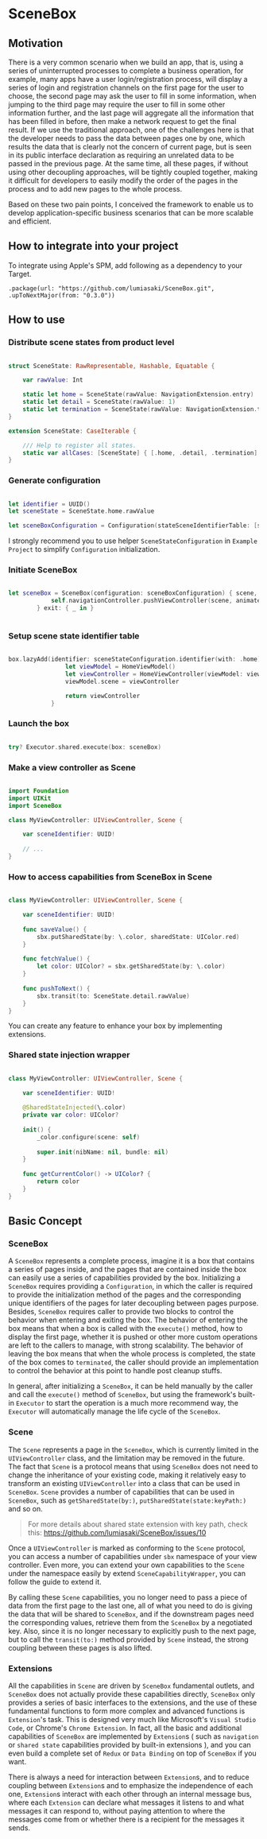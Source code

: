 # SceneBox


## Motivation

There is a very common scenario when we build an app, that is, using a series of uninterrupted processes to complete a business operation, for example, many apps have a user login/registration process, will display a series of login and registration channels on the first page for the user to choose, the second page may ask the user to fill in some information, when jumping to the third page may require the user to fill in some other information further, and the last page will aggregate all the information that has been filled in before, then make a network request to get the final result. If we use the traditional approach, one of the challenges here is that the developer needs to pass the data between pages one by one, which results the data that is clearly not the concern of current page, but is seen in its public interface declaration as requiring an unrelated data to be passed in the previous page. At the same time, all these pages, if without using other decoupling approaches, will be tightly coupled together, making it difficult for developers to easily modify the order of the pages in the process and to add new pages to the whole process.

Based on these two pain points, I conceived the framework to enable us to develop application-specific business scenarios that can be more scalable and efficient.

## How to integrate into your project

To integrate using Apple's SPM, add following as a dependency to your Target.

`.package(url: "https://github.com/lumiasaki/SceneBox.git", .upToNextMajor(from: "0.3.0"))`

## How to use

### Distribute scene states from product level

```swift

struct SceneState: RawRepresentable, Hashable, Equatable {

    var rawValue: Int

    static let home = SceneState(rawValue: NavigationExtension.entry)
    static let detail = SceneState(rawValue: 1)
    static let termination = SceneState(rawValue: NavigationExtension.termination)
}

extension SceneState: CaseIterable {

    /// Help to register all states.
    static var allCases: [SceneState] { [.home, .detail, .termination] }
}

```

### Generate configuration

```swift

let identifier = UUID()
let sceneState = SceneState.home.rawValue

let sceneBoxConfiguration = Configuration(stateSceneIdentifierTable: [sceneState : identifier])

```

I strongly recommend you to use helper `SceneStateConfiguration` in `Example Project` to simplify `Configuration` initialization.

### Initiate SceneBox

```swift

let sceneBox = SceneBox(configuration: sceneBoxConfiguration) { scene, sceneBox in
            self.navigationController.pushViewController(scene, animated: false)
        } exit: { _ in }
        
```

### Setup scene state identifier table

```swift

box.lazyAdd(identifier: sceneStateConfiguration.identifier(with: .home)) {
                let viewModel = HomeViewModel()
                let viewController = HomeViewController(viewModel: viewModel)
                viewModel.scene = viewController

                return viewController
            }

```

### Launch the box

```swift

try? Executor.shared.execute(box: sceneBox)

```

### Make a view controller as Scene

```swift

import Foundation
import UIKit
import SceneBox

class MyViewController: UIViewController, Scene {

    var sceneIdentifier: UUID!
  
    // ...
}

```

### How to access capabilities from SceneBox in Scene

```swift

class MyViewController: UIViewController, Scene {

    var sceneIdentifier: UUID!
  
    func saveValue() {
        sbx.putSharedState(by: \.color, sharedState: UIColor.red)
    }
    
    func fetchValue() {
        let color: UIColor? = sbx.getSharedState(by: \.color)
    }
    
    func pushToNext() {
        sbx.transit(to: SceneState.detail.rawValue)
    }
}

```

You can create any feature to enhance your box by implementing extensions.

### Shared state injection wrapper

```swift

class MyViewController: UIViewController, Scene {

    var sceneIdentifier: UUID!
  
    @SharedStateInjected(\.color)
    private var color: UIColor?
    
    init() {
        _color.configure(scene: self)
        
        super.init(nibName: nil, bundle: nil)
    }
    
    func getCurrentColor() -> UIColor? {
        return color
    }
}

```

## Basic Concept

### SceneBox

A `SceneBox` represents a complete process, imagine it is a box that contains a series of pages inside, and the pages that are contained inside the box can easily use a series of capabilities provided by the box. Initializing a `SceneBox` requires providing a `Configuration`, in which the caller is required to provide the initialization method of the pages and the corresponding unique identifiers of the pages for later decoupling between pages purpose. Besides, `SceneBox` requires caller to provide two blocks to control the behavior when entering and exiting the box. The behavior of entering the box means that when a box is called with the `execute()` method, how to display the first page, whether it is pushed or other more custom operations are left to the callers to manage, with strong scalability. The behavior of leaving the box means that when the whole process is completed, the state of the box comes to `terminated`, the caller should provide an implementation to control the behavior at this point to handle post cleanup stuffs.

In general, after initializing a `SceneBox`, it can be held manually by the caller and call the `execute()` method of `SceneBox`, but using the framework's built-in `Executor` to start the operation is a much more recommend way, the `Executor` will automatically manage the life cycle of the `SceneBox`.

### Scene

The `Scene` represents a page in the `SceneBox`, which is currently limited in the `UIViewController` class, and the limitation may be removed in the future. The fact that `Scene` is a protocol means that using `SceneBox` does not need to change the inheritance of your existing code, making it relatively easy to transform an existing `UIViewController` into a class that can be used in `SceneBox`. `Scene` provides a number of capabilities that can be used in `SceneBox`, such as `getSharedState(by:)`, `putSharedState(state:keyPath:)` and so on.

> For more details about shared state extension with key path, check this: https://github.com/lumiasaki/SceneBox/issues/10

Once a `UIViewController` is marked as conforming to the `Scene` protocol, you can access a number of capabilities under `sbx` namespace of your view controller. Even more, you can extend your own capabilities to the `Scene` under the namespace easily by extend `SceneCapabilityWrapper`, you can follow the guide to extend it.

By calling these `Scene` capabilities, you no longer need to pass a piece of data from the first page to the last one, all of what you need to do is giving the data that will be shared to `SceneBox`, and if the downstream pages need the corresponding values, retrieve them from the `SceneBox` by a negotiated key. Also, since it is no longer necessary to explicitly push to the next page, but to call the `transit(to:)` method provided by `Scene` instead, the strong coupling between these pages is also lifted.

### Extensions

All the capabilities in `Scene` are driven by `SceneBox` fundamental outlets, and `SceneBox` does not actually provide these capabilities directly, `SceneBox` only provides a series of basic interfaces to the extensions, and the use of these fundamental functions to form more complex and advanced functions is `Extension`'s task. This is designed very much like Microsoft's `Visual Studio Code`, or Chrome's `Chrome Extension`. In fact, all the basic and additional capabilities of `SceneBox` are implemented by `Extension`s ( such as `navigation` or `shared state` capabilities provided by built-in extensions ), and you can even build a complete set of `Redux` or `Data Binding` on top of `SceneBox` if you want.

There is always a need for interaction between `Extension`s, and to reduce coupling between `Extension`s and to emphasize the independence of each one, `Extension`s interact with each other through an internal message bus, where each `Extension` can declare what messages it listens to and what messages it can respond to, without paying attention to where the messages come from or whether there is a recipient for the messages it sends.
